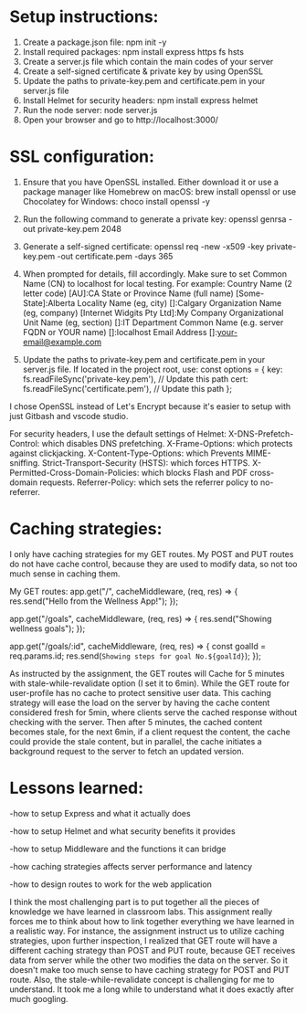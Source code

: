 # Setup instructions:

1. Create a package.json file: npm init -y
2. Install required packages: npm install express https fs hsts
3. Create a server.js file which contain the main codes of your server
4. Create a self-signed certificate & private key by using OpenSSL
5. Update the paths to private-key.pem and certificate.pem in your server.js file
6. Install Helmet for security headers: npm install express helmet
7. Run the node server: node server.js
8. Open your browser and go to http://localhost:3000/

# SSL configuration:

1. Ensure that you have OpenSSL installed. Either download it or use a package manager like Homebrew on macOS:
   brew install openssl or use Chocolatey for Windows: choco install openssl -y

2. Run the following command to generate a private key:
   openssl genrsa -out private-key.pem 2048

3. Generate a self-signed certificate:
   openssl req -new -x509 -key private-key.pem -out certificate.pem -days 365

4. When prompted for details, fill accordingly. Make sure to set Common Name (CN) to localhost for local testing. For example:
   Country Name (2 letter code) [AU]:CA
   State or Province Name (full name) [Some-State]:Alberta
   Locality Name (eg, city) []:Calgary
   Organization Name (eg, company) [Internet Widgits Pty Ltd]:My Company
   Organizational Unit Name (eg, section) []:IT Department
   Common Name (e.g. server FQDN or YOUR name) []:localhost
   Email Address []:your-email@example.com

5. Update the paths to private-key.pem and certificate.pem in your server.js file. If located in the project root, use:
   const options = {
   key: fs.readFileSync('private-key.pem'), // Update this path
   cert: fs.readFileSync('certificate.pem'), // Update this path
   };

I chose OpenSSL instead of Let's Encrypt because it's easier to setup with just Gitbash and vscode studio.

For security headers, I use the default settings of Helmet:
X-DNS-Prefetch-Control: which disables DNS prefetching.
X-Frame-Options: which protects against clickjacking.
X-Content-Type-Options: which Prevents MIME-sniffing.
Strict-Transport-Security (HSTS): which forces HTTPS.
X-Permitted-Cross-Domain-Policies: which blocks Flash and PDF cross-domain requests.
Referrer-Policy: which sets the referrer policy to no-referrer.

# Caching strategies:

I only have caching strategies for my GET routes. My POST and PUT routes do not have cache control, because they are used to modify data, so not too much sense in caching them.

My GET routes:
app.get("/", cacheMiddleware, (req, res) => {
res.send("Hello from the Wellness App!");
});

app.get("/goals", cacheMiddleware, (req, res) => {
res.send("Showing wellness goals");
});

app.get("/goals/:id", cacheMiddleware, (req, res) => {
const goalId = req.params.id;
res.send(`Showing steps for goal No.${goalId}`);
});

As instructed by the assignment, the GET routes will Cache for 5 minutes with stale-while-revalidate option (I set it to 6min). While the GET route for user-profile has no cache to protect sensitive user data. This caching strategy will ease the load on the server by having the cache content considered fresh for 5min, where clients serve the cached response without checking with the server. Then after 5 minutes, the cached content becomes stale, for the next 6min, if a client request the content, the cache could provide the stale content, but in parallel, the cache initiates a background request to the server to fetch an updated version.

# Lessons learned:

-how to setup Express and what it actually does

-how to setup Helmet and what security benefits it provides

-how to setup Middleware and the functions it can bridge

-how caching strategies affects server performance and latency

-how to design routes to work for the web application

I think the most challenging part is to put together all the pieces of knowledge we have learned in classroom labs. This assignment really forces me to think about how to link
together everything we have learned in a realistic way. For instance, the assignment instruct us to utilize caching strategies, upon further inspection, I realized that GET route
will have a different caching strategy than POST and PUT route, because GET receives data from server while the other two modifies the data on the server. So it doesn't make too much
sense to have caching strategy for POST and PUT route. Also, the stale-while-revalidate concept is challenging for me to understand. It took me a long while to understand what it does exactly after much googling.
